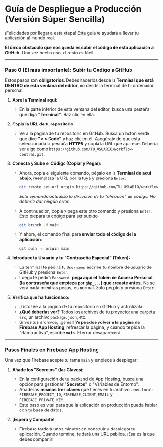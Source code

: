 # Guía de Despliegue a Producción (Versión Súper Sencilla)

¡Felicidades por llegar a esta etapa! Esta guía te ayudará a llevar tu aplicación al mundo real.

**El único obstáculo que nos queda es subir el código de esta aplicación a GitHub.** Una vez hecho eso, el resto es fácil.

---

### **Paso 0 (El más importante): Subir tu Código a GitHub**

Estos pasos son **obligatorios**. Debes hacerlos desde la **Terminal que está DENTRO de esta ventana del editor**, no desde la terminal de tu ordenador personal.

1.  **Abre la Terminal aquí:**
    *   En la parte inferior de esta ventana del editor, busca una pestaña que diga **"Terminal"**. Haz clic en ella.

2.  **Copia la URL de tu repositorio:**
    *   Ve a la página de tu repositorio en GitHub. Busca un botón verde que dice **"< > Code"** y haz clic en él. Asegúrate de que está seleccionada la pestaña **HTTPS** y copia la URL que aparece. Debería ser algo como `https://github.com/TU_USUARIO/workflow-central.git`.

3.  **Conecta y Sube el Código (Copiar y Pegar):**
    *   Ahora, copia el siguiente comando, pégalo en la **Terminal de aquí abajo**, reemplaza la URL por la tuya y presiona `Enter`:
        ```bash
        git remote set-url origin https://github.com/TU_USUARIO/workflow-central.git
        ```
        *Este comando actualiza la dirección de tu "almacén" de código. No debería dar ningún error.*

    *   A continuación, copia y pega este otro comando y presiona `Enter`. Esto prepara tu código para ser subido.
        ```bash
        git branch -M main
        ```

    *   Y ahora, el comando final para **enviar todo el código de la aplicación**:
        ```bash
        git push -u origin main
        ```

4.  **Introduce tu Usuario y tu "Contraseña Especial" (Token):**
    *   La terminal te pedirá tu `Username`: escribe tu nombre de usuario de GitHub y presiona `Enter`.
    *   Luego te pedirá `Password`: **pega aquí el Token de Acceso Personal (la contraseña que empieza por `ghp_...`) que creaste antes.** No se verá nada mientras pegas, es normal. Solo pégalo y presiona `Enter`.

5.  **Verifica que ha funcionado:**
    *   ¡Listo! Ve a la página de tu repositorio en GitHub y actualízala.
    *   **¿Qué deberías ver?** Todos los archivos de tu proyecto: una carpeta `src`, un archivo `package.json`, etc.
    *   Si ves tus archivos, ¡genial! **Ya puedes volver a la página de Firebase App Hosting**, refrescar la página, y cuando te pida la "Rama activa", escribe **`main`**. El error desaparecerá.

---

### **Pasos Finales en Firebase App Hosting**

Una vez que Firebase acepte tu rama `main` y empiece a desplegar:

1.  **Añade los "Secretos" (las Claves):**
    *   En la configuración de tu backend de App Hosting, busca una opción para gestionar **"Secretos"** o "Variables de Entorno".
    *   Añade las **mismas tres claves** que tienes en tu archivo `.env.local`: `FIREBASE_PROJECT_ID`, `FIREBASE_CLIENT_EMAIL` y `FIREBASE_PRIVATE_KEY`.
    *   Este paso es vital para que la aplicación en producción pueda hablar con tu base de datos.

2.  **¡Espera y Comparte!**
    *   Firebase tardará unos minutos en construir y desplegar tu aplicación. Cuando termine, te dará una URL pública. ¡Esa es la que debes compartir!
